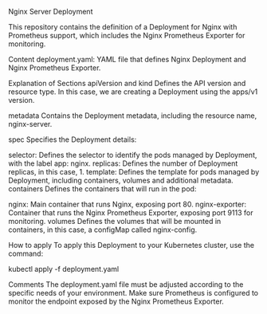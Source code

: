 Nginx Server Deployment

This repository contains the definition of a Deployment for Nginx with Prometheus support, which includes the Nginx Prometheus Exporter for monitoring.

Content
deployment.yaml: YAML file that defines Nginx Deployment and Nginx Prometheus Exporter.

Explanation of Sections
apiVersion and kind
Defines the API version and resource type. In this case, we are creating a Deployment using the apps/v1 version.

metadata
Contains the Deployment metadata, including the resource name, nginx-server.

spec
Specifies the Deployment details:

selector: Defines the selector to identify the pods managed by Deployment, with the label app: nginx.
replicas: Defines the number of Deployment replicas, in this case, 1.
template: Defines the template for pods managed by Deployment, including containers, volumes and additional metadata.
containers
Defines the containers that will run in the pod:

nginx: Main container that runs Nginx, exposing port 80.
nginx-exporter: Container that runs the Nginx Prometheus Exporter, exposing port 9113 for monitoring.
volumes
Defines the volumes that will be mounted in containers, in this case, a configMap called nginx-config.

How to apply
To apply this Deployment to your Kubernetes cluster, use the command:

kubectl apply -f deployment.yaml

Comments
The deployment.yaml file must be adjusted according to the specific needs of your environment.
Make sure Prometheus is configured to monitor the endpoint exposed by the Nginx Prometheus Exporter.
